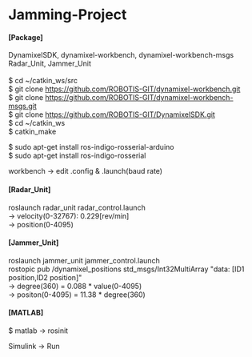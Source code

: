 # Jamming-Project

#### [Package]
DynamixelSDK, dynamixel-workbench, dynamixel-workbench-msgs<br/>
Radar_Unit, Jammer_Unit<br/><br/>
$ cd ~/catkin_ws/src<br/>
$ git clone https://github.com/ROBOTIS-GIT/dynamixel-workbench.git<br/>
$ git clone https://github.com/ROBOTIS-GIT/dynamixel-workbench-msgs.git<br/>
$ git clone https://github.com/ROBOTIS-GIT/DynamixelSDK.git<br/>
$ cd ~/catkin_ws<br/>
$ catkin_make<br/>

$ sudo apt-get install ros-indigo-rosserial-arduino<br/>
$ sudo apt-get install ros-indigo-rosserial<br/>

workbench -> edit .config & .launch(baud rate)<br/>

#### [Radar_Unit]
roslaunch radar_unit radar_control.launch<br/>
-> velocity(0-32767): 0.229[rev/min] <br/>
-> position(0-4095)
#### [Jammer_Unit]
roslaunch jammer_unit jammer_control.launch<br/>
rostopic pub /dynamixel_positions std_msgs/Int32MultiArray "data: [ID1 position,ID2 position]"<br/>
-> degree(360) = 0.088 * value(0-4095) <br/>
-> positon(0-4095) = 11.38 * degree(360)<br/>

#### [MATLAB]
$ matlab -> rosinit<br/>

Simulink -> Run<br/>
